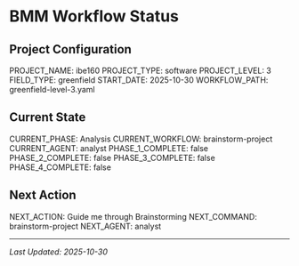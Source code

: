 # BMM Workflow Status

## Project Configuration

PROJECT_NAME: ibe160
PROJECT_TYPE: software
PROJECT_LEVEL: 3
FIELD_TYPE: greenfield
START_DATE: 2025-10-30
WORKFLOW_PATH: greenfield-level-3.yaml

## Current State

CURRENT_PHASE: Analysis
CURRENT_WORKFLOW: brainstorm-project
CURRENT_AGENT: analyst
PHASE_1_COMPLETE: false
PHASE_2_COMPLETE: false
PHASE_3_COMPLETE: false
PHASE_4_COMPLETE: false

## Next Action

NEXT_ACTION: Guide me through Brainstorming
NEXT_COMMAND: brainstorm-project
NEXT_AGENT: analyst

---

_Last Updated: 2025-10-30_
